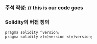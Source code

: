 ### 주석 작성: // this is our code goes   
### Solidity의 버전 정의
```solidity 
pragma solidity ^version; 
pragma solidity >(=)version <(=)version;
```

